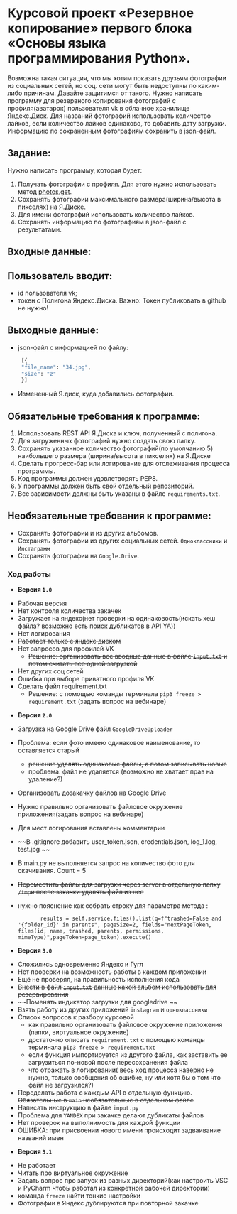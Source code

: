 # Курсовой проект «Резервное копирование» первого блока «Основы языка программирования Python».

Возможна такая ситуация, что мы хотим показать друзьям фотографии из социальных сетей, но соц. сети могут быть недоступны по каким-либо причинам. Давайте защитимся от такого.
Нужно написать программу для резервного копирования фотографий с профиля(аватарок) пользователя vk в облачное хранилище Яндекс.Диск.
Для названий фотографий использовать количество лайков, если количество лайков одинаково, то добавить дату загрузки.
Информацию по сохраненным фотографиям сохранить в json-файл.

## Задание:

Нужно написать программу, которая будет:

1. Получать фотографии с профиля. Для этого нужно использовать метод [photos.get](https://dev.vk.com/method/photos.get).
2. Cохранять фотографии максимального размера(ширина/высота в пикселях) на Я.Диске.
3. Для имени фотографий использовать количество лайков.
4. Сохранять информацию по фотографиям в json-файл с результатами.

## Входные данные:

## Пользователь вводит:

* id пользователя vk;
* токен с Полигона Яндекс.Диска. Важно: Токен публиковать в github не нужно!

## Выходные данные:

* json-файл с информацией по файлу:
   ``` python
    [{
    "file_name": "34.jpg",
    "size": "z"
    }]
    ```
* Измененный Я.диск, куда добавились фотографии. ​ ​


## Обязательные требования к программе:

1. Использовать REST API Я.Диска и ключ, полученный с полигона.
2. Для загруженных фотографий нужно создать свою папку.
3. Сохранять указанное количество фотографий(по умолчанию 5) наибольшего размера (ширина/высота в пикселях) на Я.Диске
4. Сделать прогресс-бар или логирование для отслеживания процесса программы.
5. Код программы должен удовлетворять PEP8.
6. У программы должен быть свой отдельный репозиторий.
7. Все зависимости должны быть указаны в файле `requiremеnts.txt`. ​


## Необязательные требования к программе:

* Сохранять фотографии и из других альбомов.
* Сохранять фотографии из других социальных сетей. `Одноклассники` и `Инстаграмм`
* Сохранять фотографии на `Google.Drive`.


### Ход работы
* **Версия `1.0`**
+ Рабочая версия
+ Нет контроля количества закачек
+ Загружает на яндекс(нет проверки на одинаковость(искать хеш файла? возможно есть поиск дубликатов в API YA))
+ Нет логирования
+ ~~Работает только с яндекс диском~~
+ ~~Нет запросов для профилей VK~~
    - ~~Решение:  организовать все вводные данные в файле `input.txt` и потом считать все одной загрузкой~~
+ Нет других соц сетей
+ Ошибка при выборе приватного профиля VK
+ Сделать файл requirement.txt
    - Решение:  с помощью команды терминала `pip3 freeze > requirement.txt` (задать вопрос на вебинаре)

* **Версия `2.0`**
+ Загрузка на Google Drive файл `GoogleDriveUploader`
+ Проблема: если фото имеею одинаковое наименование, то оставляется старый
     - ~~решение удалять  одинаковые файлы, а потом записывать новые~~
     - проблема:  файл не удаляется (возможно не хватает прав на удаление?)
+ Организовать дозакачку файлов на Google Drive
+ Нужно правильно организовать файловое окружение приложения(задать вопрос на вебинаре)
+ Для мест логирования вставлены комментарии
+ ~~В .gitignore добавить user_token.json, credentials.json, log_1.log, test.jpg ~~
+ В main.py не выполняется запрос на количество фото для скачивания. Count = 5 
+ ~~Переместить файлы для загрузки через server в отдельную папку `/tmp`и после закачки удалять файл из нее~~
+ ~~нужно пояснение как собрать строку для параметра метода :~~

     `       
    results = self.service.files().list(q=f"trashed=False and '{folder_id}' in parents", pageSize=2, fields="nextPageToken, files(id, name, trashed, parents, permissions, mimeType)",pageToken=page_token).execute()
    `


* **Версия `3.0`**
+ Сложились одновременно Яндекс  и  Гугл
+ ~~Нет проверки на возможность работы в каждом приложении~~
+ Ещё не проверял, на правильность исполнения кода
+ ~~Внести в файл `input.txt`  данные какой альбом использовать для резервирования~~
+ ~~Поменять индикатор загрузки для googledrive ~~
+ Взять работу из других приложений `instagram`  и `одноклассники`
+ Список вопросов к разбору курсовой
    - как правильно организовать файловое окружение приложения (папки, виртуальное окружение)
    - достаточно описать `requirement.txt` с помощью команды терминала `pip3 freeze > requirement.txt` 
    - если функция импортируется из другого файла, как заставить ее загрузиться по-новой после пересохранения файла 
    - что отражать в логировании( весь ход процесса наверно не нужно, только сообщения об ошибке, ну или хотя бы о том что файл не загрузился?)
+ ~~Переделать работа с каждым API  в отдельную функцию. Обязательные в  `main` необязательные в отдельном файле~~
+ Написать инструкцию в файле  `input.py `
+ Проблема для `YANDEX` при закачке делают дубликаты файлов
+ Нет проверок на выполнимость для каждой функции
+ ОШИБКА: при присвоении нового имени происходит задваивание названий имен

* **Версия `3.1`**
+ Не работает
+ Читать про виртуальное окружение
+ Задать вопрос про запуск из разных директорий(как настроить VSC и PyCharm чтобы работал из конкретной рабочей директории)
+ команда `freeze` найти тонкие настройки
+ Фотографии в Яндекс дублируются при повторной закачке 


